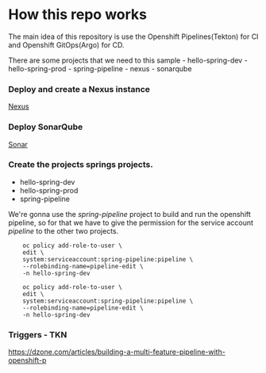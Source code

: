 # How this repo works
The main idea of this repository is use the Openshift Pipelines(Tekton) for CI and Openshift GitOps(Argo) for CD.

There are some projects that we need to this sample 
    - hello-spring-dev
    - hello-spring-prod
    - spring-pipeline
    - nexus
    - sonarqube

### Deploy and create a Nexus instance
[Nexus](https://github.com/rafamqrs/demo-pipeline-tkn/nexus/README.md)


### Deploy SonarQube
[Sonar](https://github.com/rafamqrs/demo-pipeline-tkn/sonarqube/sonarqube.adoc)


### Create the projects springs projects.
- hello-spring-dev
- hello-spring-prod
- spring-pipeline

We're gonna use the *spring-pipeline* project to build and run the openshift pipeline, so for that we have to give the permission for the service account *pipeline* to the other two projects.

```shell
    oc policy add-role-to-user \
    edit \
    system:serviceaccount:spring-pipeline:pipeline \
    --rolebinding-name=pipeline-edit \
    -n hello-spring-dev
```
```shell
    oc policy add-role-to-user \
    edit \
    system:serviceaccount:spring-pipeline:pipeline \
    --rolebinding-name=pipeline-edit \
    -n hello-spring-dev
```

### Triggers - TKN
https://dzone.com/articles/building-a-multi-feature-pipeline-with-openshift-p